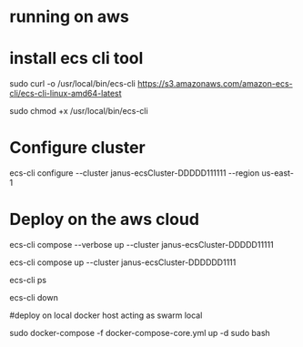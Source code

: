 # running on aws

# install ecs cli tool

sudo curl -o /usr/local/bin/ecs-cli https://s3.amazonaws.com/amazon-ecs-cli/ecs-cli-linux-amd64-latest

sudo chmod +x /usr/local/bin/ecs-cli

# Configure cluster

ecs-cli configure --cluster janus-ecsCluster-DDDDD111111 --region us-east-1

# Deploy on the aws cloud

ecs-cli compose --verbose up --cluster janus-ecsCluster-DDDDD11111

ecs-cli compose up --cluster janus-ecsCluster-DDDDDD1111

ecs-cli ps

ecs-cli down

#deploy on local docker host acting as swarm local

sudo docker-compose -f docker-compose-core.yml up -d
sudo bash 
